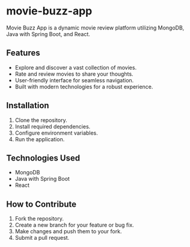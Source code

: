 # movie-buzz-app
Movie Buzz App is a dynamic movie review platform utilizing MongoDB, Java with Spring Boot, and React.

## Features

- Explore and discover a vast collection of movies.
- Rate and review movies to share your thoughts.
- User-friendly interface for seamless navigation.
- Built with modern technologies for a robust experience.

## Installation

1. Clone the repository.
2. Install required dependencies.
3. Configure environment variables.
4. Run the application.

## Technologies Used

- MongoDB
- Java with Spring Boot
- React

## How to Contribute

1. Fork the repository.
2. Create a new branch for your feature or bug fix.
3. Make changes and push them to your fork.
4. Submit a pull request.
